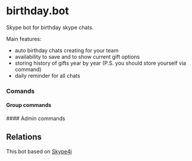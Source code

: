 # birthday.bot
Skype bot for birthday skype chats.

Main features:
 * auto birthday chats creating for your team
 * availability to save and to show current gift options
 * storing history of gifts year by year (P.S. you should store yourself via command)
 * daily reminder for all chats

### Comands
#### Group commands
<tbd>
#### Admin commands
<tbd>


## Relations
This bot based on [Skype4j](https://github.com/samczsun/Skype4J)
